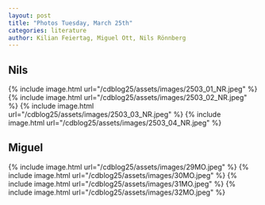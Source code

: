 ```yaml
---
layout: post
title: "Photos Tuesday, March 25th"
categories: literature
author: Kilian Feiertag, Miguel Ott, Nils Rönnberg
---
```


## Nils
{% include image.html url="/cdblog25/assets/images/2503_01_NR.jpeg" %}
{% include image.html url="/cdblog25/assets/images/2503_02_NR.jpeg" %}
{% include image.html url="/cdblog25/assets/images/2503_03_NR.jpeg" %}
{% include image.html url="/cdblog25/assets/images/2503_04_NR.jpeg" %}

## Miguel
{% include image.html url="/cdblog25/assets/images/29MO.jpeg" %}
{% include image.html url="/cdblog25/assets/images/30MO.jpeg" %}
{% include image.html url="/cdblog25/assets/images/31MO.jpeg" %}
{% include image.html url="/cdblog25/assets/images/32MO.jpeg" %}